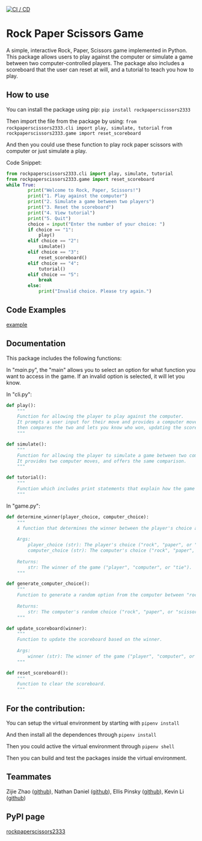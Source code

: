 [![CI / CD](https://github.com/software-students-spring2024/pysong/actions/workflows/build.yaml/badge.svg)](https://github.com/software-students-spring2024/pysong/actions/workflows/build.yaml)
# Rock Paper Scissors Game

A simple, interactive Rock, Paper, Scissors game implemented in Python. This package allows users to play against the computer or simulate a game between two computer-controlled players. The package also includes a scoreboard that the user can reset at will, and a tutorial to teach you how to play.


## How to use

You can install the package using pip:
```pip install rockpaperscissors2333```

Then import the file from the package by using:
```from rockpaperscissors2333.cli import play, simulate, tutorial```
```from rockpaperscissors2333.game import reset_scoreboard```

And then you could use these function to play rock paper scissors with computer or just simulate a play.

Code Snippet:
```python
from rockpaperscissors2333.cli import play, simulate, tutorial
from rockpaperscissors2333.game import reset_scoreboard
while True:
        print("Welcome to Rock, Paper, Scissors!")
        print("1. Play against the computer")
        print("2. Simulate a game between two players")
        print("3. Reset the scoreboard")
        print("4. View tutorial")
        print("5. Quit")
        choice = input("Enter the number of your choice: ")
        if choice == "1":
            play()
        elif choice == "2":
            simulate()
        elif choice == "3":
            reset_scoreboard()
        elif choice == "4":
            tutorial()
        elif choice == "5":
            break
        else:
            print("Invalid choice. Please try again.")   
```

## Code Examples
[example](https://github.com/ZijieZha0/code-example)


## Documentation

This package includes the following functions:

In "_main_.py", the "main" allows you to select an option for what function you want to access in the game. If an invalid option is selected, it will let you know.

In "cli.py":

```python
def play(): 
    """
    Function for allowing the player to play against the computer. 
    It prompts a user input for their move and provides a computer move, 
    then compares the two and lets you know who won, updating the scoreboard.
    """

def simulate(): 
    """
    Function for allowing the player to simulate a game between two computer players. 
    It provides two computer moves, and offers the same comparison.
    """

def tutorial(): 
    """
    Function which includes print statements that explain how the game works to the user.
    """
```


In "game.py":

```python   
def determine_winner(player_choice, computer_choice): 
    """
    A function that determines the winner between the player's choice and the computer's choice.
    
    Args:
        player_choice (str): The player's choice ("rock", "paper", or "scissors").
        computer_choice (str): The computer's choice ("rock", "paper", or "scissors").
    
    Returns:
        str: The winner of the game ("player", "computer", or "tie").
    """

def generate_computer_choice(): 
    """
    Function to generate a random option from the computer between "rock," "paper," and "scissors".
    
    Returns:
        str: The computer's random choice ("rock", "paper", or "scissors").
    """

def update_scoreboard(winner): 
    """
    Function to update the scoreboard based on the winner.
    
    Args:
        winner (str): The winner of the game ("player", "computer", or "tie").
    """

def reset_scoreboard(): 
    """
    Function to clear the scoreboard.
    """
```

## For the contribution:

You can setup the virtual environment by starting with ```pipenv install```

And then install all the dependences through ```pipenv install```

Then you could active the virtual environment through ```pipenv shell```

Then you can build and test the packages inside the virtual environment.




## Teammates

Zijie Zhao ([github](https://github.com/ZijieZha0)), Nathan Daniel ([github](https://github.com/WayyGood)), Ellis Pinsky ([github](https://github.com/ellispinsky)), Kevin Li ([github](https://github.com/Kevinli712390))


## PyPI page

[rockpaperscissors2333](https://pypi.org/project/rockpaperscissors2333/)
